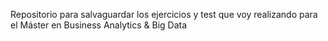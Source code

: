 Repositorio para salvaguardar los ejercicios y test que voy realizando para el Máster en Business Analytics & Big Data
